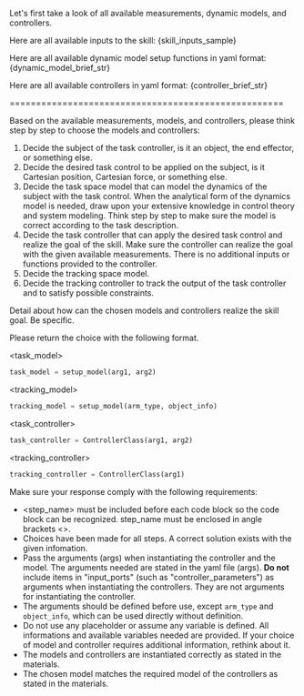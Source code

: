 Let's first take a look of all available measurements, dynamic models, and controllers.

Here are all available inputs to the skill: 
{skill_inputs_sample}

Here are all available dynamic model setup functions in yaml format: 
{dynamic_model_brief_str}

Here are all available controllers in yaml format: 
{controller_brief_str}

====================================================

Based on the available measurements, models, and controllers, please think step by step to choose the models and controllers: 
1. Decide the subject of the task controller, is it an object, the end effector, or something else. 
2. Decide the desired task control to be applied on the subject, is it Cartesian position, Cartesian force, or something else. 
3. Decide the task space model that can model the dynamics of the subject with the task control. When the analytical form of the dynamics model is needed, draw upon your extensive knowledge in control theory and system modeling. Think step by step to make sure the model is correct according to the task description.
4. Decide the task controller that can apply the desired task control and realize the goal of the skill. Make sure the controller can realize the goal with the given available measurements. There is no additional inputs or functions provided to the controller. 
5. Decide the tracking space model. 
6. Decide the tracking controller to track the output of the task controller and to satisfy possible constraints.

Detail about how can the chosen models and controllers realize the skill goal. Be specific. 

Please return the choice with the following format. 

<task_model>
```python
task_model = setup_model(arg1, arg2)
```

<tracking_model>
```python
tracking_model = setup_model(arm_type, object_info)
```

<task_controller>
```python
task_controller = ControllerClass(arg1, arg2)
```

<tracking_controller>
```python
tracking_controller = ControllerClass(arg1)
```

Make sure your response comply with the following requirements:
* <step_name> must be included before each code block so the code block can be recognized. step_name must be enclosed in angle brackets <>.
* Choices have been made for all steps. A correct solution exists with the given infomation.
* Pass the arguments (args) when instantiating the controller and the model. The arguments needed are stated in the yaml file (args). **Do not** include items in "input_ports" (such as "controller_parameters") as arguments when instantiating the controllers. They are not arguments for instantiating the controller.
* The arguments should be defined before use, except `arm_type` and `object_info`, which can be used directly without definition.
* Do not use any placeholder or assume any variable is defined. All informations and available variables needed are provided. If your choice of model and controller requires additional information, rethink about it.
* The models and controllers are instantiated correctly as stated in the materials.
* The chosen model matches the required model of the controllers as stated in the materials.